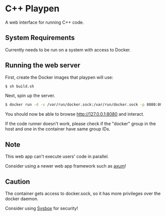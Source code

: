 # C++ Playpen

A web interface for running C++ code.

## System Requirements

Currently needs to be run on a system with access to Docker.

## Running the web server

First, create the Docker images that playpen will use:

```bash
$ sh build.sh
```

Next, spin up the server.

```bash
$ docker run -d -v /var/run/docker.sock:/var/run/docker.sock -p 8080:8080 cpp-playpen
```

You should now be able to browse http://127.0.0.1:8080 and interact.

If the code runner doesn't work, please check if the "docker" group in the host and one in the container have same group IDs.

## Note
This web app can't execute users' code in parallel.

Consider using a newer web app framework such as [axum](https://github.com/tokio-rs/axum)!

## Caution
The container gets access to docker.sock, so it has more privileges over the docker daemon.

Consider using [Sysbox](https://github.com/nestybox/sysbox) for security!